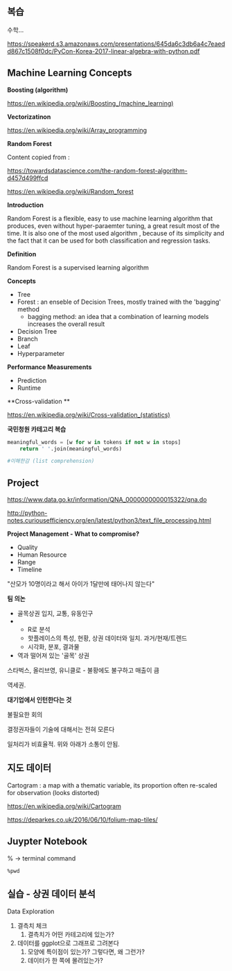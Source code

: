 ## 복습

수학...

https://speakerd.s3.amazonaws.com/presentations/645da6c3db6a4c7eaedd867c1508f0dc/PyCon-Korea-2017-linear-algebra-with-python.pdf



## Machine Learning Concepts

**Boosting (algorithm)**

https://en.wikipedia.org/wiki/Boosting_(machine_learning)



**Vectorizatinon**

https://en.wikipedia.org/wiki/Array_programming



**Random Forest**

Content copied from : 

https://towardsdatascience.com/the-random-forest-algorithm-d457d499ffcd

https://en.wikipedia.org/wiki/Random_forest

**Introduction**

Random Forest is a flexible, easy to use machine learning algorithm that produces, even without hyper-paraemter tuning, a great result most of the time. It is also one of the most used algorithm , because of its simplicity and the fact that it can be used for both classification and regression tasks.

**Definition**

Random Forest is a supervised learning algorithm 



**Concepts**

* Tree
* Forest : an enseble of Decision Trees, mostly trained with the 'bagging' method
  * bagging method: an idea that a combination of learning models increases the overall result
* Decision Tree
* Branch
* Leaf
* Hyperparameter

**Performance Measurements**

* Prediction
* Runtime



**Cross-validation **

https://en.wikipedia.org/wiki/Cross-validation_(statistics)



**국민청원 카테고리 복습**

```python
meaningful_words = [w for w in tokens if not w in stops]
    return ' '.join(meaningful_words)

#이해한감 (list comprehension)
```



## Project

https://www.data.go.kr/information/QNA_0000000000015322/qna.do

http://python-notes.curiousefficiency.org/en/latest/python3/text_file_processing.html



**Project Management - What to compromise?**

- Quality
- Human Resource
- Range
- Timeline

"산모가 10명이라고 해서 아이가 1달만에 태어나지 않는다"



**팀 의논**

- 골목상권 입지, 교통, 유동인구
- - R로 분석
  - 핫플레이스의 특성, 현황, 상권 데이터와 일치. 과거/현재/트렌드
  - 시각화, 분포, 결과물
- 역과 떨어져 있는 '골목' 상권



스타벅스, 올리브영, 유니클로 - 불황에도 불구하고 매출이 큼



역세권. 



__대기업에서 인턴한다는 것__

불필요한 회의

결정권자들이 기술에 대해서는 전혀 모른다

일처리가 비효율적. 위와 아래가 소통이 안됨.



## 지도 데이터

Cartogram : a map with a thematic variable, its proportion often re-scaled for observation (looks distorted)

https://en.wikipedia.org/wiki/Cartogram

https://deparkes.co.uk/2016/06/10/folium-map-tiles/



## Juypter Notebook

%  -> terminal command

```text
%pwd 
```



## 실습 - 상권 데이터 분석

Data Exploration

1. 결측치 체크 
   1. 결측치가 어떤 카테고리에 있는가?
2. 데이터를 ggplot으로 그래프로 그려본다
   1. 모양에 특이점이 있는가? 그렇다면, 왜 그런가? 
   2. 데이터가 한 쪽에 몰려있는가?